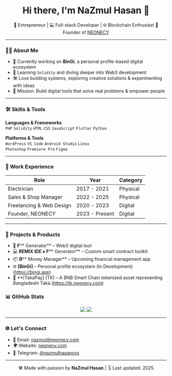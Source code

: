 <h1 align="center">Hi there, I'm NaZmul Hasan 👋</h1>

<p align="center">
🚀 Entrepreneur | 💻 Full-stack Developer | 🌐 Blockchain Enthusiast  
🔧 Founder of <a href="https://neonecy.com">NEONECY</a>
</p>

---

### 👨‍💻 About Me

- 🔭 Currently working on **BinGi**, a personal profile-based digital ecosystem  
- 🌱 Learning `Solidity` and diving deeper into Web3 development  
- 🛠️ Love building systems, exploring creative solutions & experimenting with ideas  
- 🎯 Mission: Build digital tools that solve real problems & empower people  

---

### 🛠️ Skills & Tools

**Languages & Frameworks**  
`PHP` `Solidity` `HTML` `CSS` `JavaScript` `Flutter` `Python`

**Platforms & Tools**  
`WordPress` `VS Code` `Android Studio` `Linux`  
`Photoshop` `Premiere Pro` `Figma`

---

### 💼 Work Experience

| Role                        | Year          | Category   |
|-----------------------------|---------------|------------|
| Electrician                 | 2017 - 2021   | Physical   |
| Sales & Shop Manager        | 2022 - 2025   | Physical   |
| Freelancing & Web Design    | 2020 - 2023   | Digital    |
| Founder, NEONECY            | 2023 - Present| Digital    |

---

### 🚀 Projects & Products

- 🧠 **F**** Generator** – Web3 digital tool  
- 💻 **REMIX IDE x F**** Generator** – Custom smart contract toolkit  
- 📦 **B**** Money Manager** – Upcoming financial management app  
- 🌐 **[BinGi]** – Personal profile ecosystem (In Development) (https://bingi.app)
- 🔐 **[TakaPay] (TK) – A BNB Smart Chain tokenized asset representing Bangladeshi Taka.(https://tk.neonecy.com)
### 📊 GitHub Stats

<p align="center">
  <img src="https://github-readme-stats.vercel.app/api?username=nazmulhasanovx&show_icons=true&theme=radical" />
  <img src="https://github-readme-streak-stats.herokuapp.com/?user=nazmulhasanovx&theme=radical" />
</p>

---

### 🌐 Let's Connect

- 📧 Email: [nazmul@neonecy.com](mailto:nazmul@neonecy.com)  
- 🌍 Website: [neonecy.com](https://neonecy.com)  
- 📱 Telegram: [@nazmulhasanovx](https://t.me/nazmulhasanovx)

---

<p align="center">
🛠️ Made with passion by <strong>NaZmul Hasan</strong> | 🗓️ Last updated: 2025
</p>
